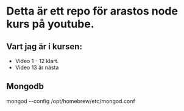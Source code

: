 # Detta är ett repo för arastos node kurs på youtube.

## Vart jag är i kursen:

- Video 1 - 12 klart.
- Video 13 är nästa

## Mongodb 
mongod --config /opt/homebrew/etc/mongod.conf